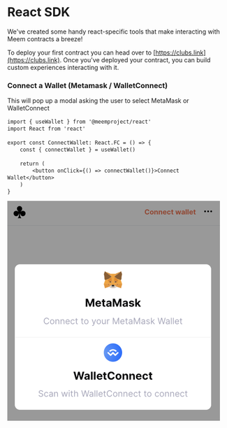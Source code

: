 # React SDK

We've created some handy react-specific tools that make interacting with Meem contracts a breeze!

To deploy your first contract you can head over to [https://clubs.link](https://clubs.link). Once you've deployed your contract, you can build custom experiences interacting with it.

### Connect a Wallet (Metamask / WalletConnect)

This will pop up a modal asking the user to select MetaMask or WalletConnect

```tsx
import { useWallet } from '@meemproject/react'
import React from 'react'

export const ConnectWallet: React.FC = () => {
    const { connectWallet } = useWallet()
    
    return (
        <button onClick={() => connectWallet()}>Connect Wallet</button>
    )
}
```

![When connectWallet() is called](<../.gitbook/assets/Screen Shot 2022-05-26 at 4.14.23 PM.png>)

